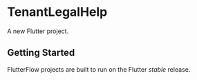 # TenantLegalHelp

A new Flutter project.

## Getting Started

FlutterFlow projects are built to run on the Flutter _stable_ release.
